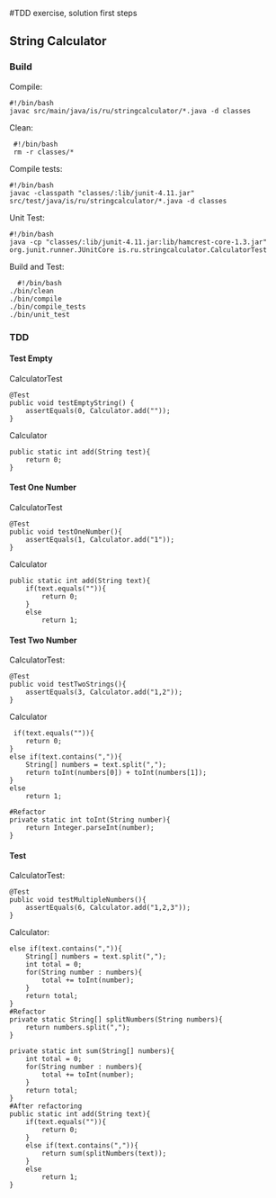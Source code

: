 #TDD exercise, solution first steps
## String Calculator

### Build
Compile:

    #!/bin/bash    
    javac src/main/java/is/ru/stringcalculator/*.java -d classes
    
Clean:
     
     #!/bin/bash
     rm -r classes/*

Compile tests:

    #!/bin/bash
    javac -classpath "classes/:lib/junit-4.11.jar" src/test/java/is/ru/stringcalculator/*.java -d classes

Unit Test:

    #!/bin/bash
    java -cp "classes/:lib/junit-4.11.jar:lib/hamcrest-core-1.3.jar" org.junit.runner.JUnitCore is.ru.stringcalculator.CalculatorTest 
    
  
 Build and Test:
      
      #!/bin/bash
    ./bin/clean
    ./bin/compile
    ./bin/compile_tests
    ./bin/unit_test
    
### TDD

#### Test Empty
CalculatorTest

    @Test
    public void testEmptyString() {
    	assertEquals(0, Calculator.add(""));
    }

Calculator    

    public static int add(String test){
        return 0;
    } 
    
#### Test One Number
CalculatorTest

    @Test
    public void testOneNumber(){
    	assertEquals(1, Calculator.add("1"));
    }
    
Calculator

    public static int add(String text){
        if(text.equals("")){
    	    return 0;
        }
        else
        	return 1;
        	
#### Test Two Number

CalculatorTest:
    
    @Test
    public void testTwoStrings(){
    	assertEquals(3, Calculator.add("1,2"));
 	}
 	
 Calculator
 
     if(text.equals("")){
        return 0;
 	}
    else if(text.contains(",")){
    	String[] numbers = text.split(",");
    	return toInt(numbers[0]) + toInt(numbers[1]);
    }
 	else
 		return 1;
 	
    #Refactor
    private static int toInt(String number){
    	return Integer.parseInt(number);
    }
    
#### Test 

CalculatorTest:

    @Test
    public void testMultipleNumbers(){
    	assertEquals(6, Calculator.add("1,2,3"));
    }
    
Calculator:

    else if(text.contains(",")){
        String[] numbers = text.split(",");
        int total = 0;
        for(String number : numbers){
		    total += toInt(number);
		}
		return total;
 	}
 	#Refactor
 	private static String[] splitNumbers(String numbers){
	    return numbers.split(",");
	}
      
    private static int sum(String[] numbers){
 	    int total = 0;
        for(String number : numbers){
		    total += toInt(number);
		}
		return total;
    }
    #After refactoring
    public static int add(String text){
		if(text.equals("")){
			return 0;
		}
		else if(text.contains(",")){
			return sum(splitNumbers(text));
		}
		else
			return 1;
	}